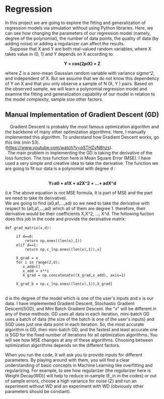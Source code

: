 
# Regression
 
   In this project we are going to explore the fitting and generalization of regression models via simulation without using Python libraries. Here, we can see how changing the parameters of our regression model (namely, degree of the polynomial), the number of data points, the quality of data (by adding noise) or adding a regularizer can affect the results.<br/>
 
   Suppose that X and Y are both real-valued random variables, where X takes value in (0, 1) and Y depends on X according to: <br/>                                          <p align="center">**Y = cos(2*pi*X) + Z**<br/>
  
 where Z is a zero-mean Gaussian random variable with variance *sigma^2*, and independent of X. But we assume
that we do not know this dependency of Y on X and that you only observe a sample of N (X, Y ) pairs.
Based on the observed sample, we will learn a polynomial regression model and examine the fitting and
generalization capability of our model in relation to the model complexity, sample size other factors.<br/>
  
 ## Manual Implementation of Gradient Descent (GD)
  
  Gradient Descent is probably the most famous optimization algorithm and the backbone of many other optimization algorithms. Here, I manually implemented this algorithm.
To understand how Gradient Descent works, go this link (min 53).<br/> (https://www.youtube.com/watch?v=qSTHZvN8hzs). <br/>
  
The main problem in implementing the GD is taking the derivative of the loss function. The loss function here is Mean Square Error (MSE). I have used a very simple and creative idea to take the derivative. 
The function we are going to fit our data is a polynomial with degree d :<br/>
  
                                          <p align="center">**Y=a0 + a1X + a2X^2 + ...+ adX^d** <br/>
                                         
(i.e The above equation is not MSE formula, It is part of MSE and the part we need to take its derivative).<br/>
                                           We are going to find (a0,a1,...,ad) so we need to take the derivative with respect to (a0,a1,...,ad)  which all of them are degree 1. therefore, their derivative would be their coefficients X,X^2, ..., X^d. The following fuction does this job in the code and provide the deraivative matrix: <br/>
                                         
                                         
```
def grad_matrix(x,d):
    
     if d==0:
         return np.ones((len(x),1))
     elif d==1:
         return np.c_[np.ones((len(x),1)),x]
     
     X_grad = x    
     for i in range(2,d):
        x_add=[]
        x_add = x**i
        X_grad = np.concatenate((X_grad,x_add), axis=1)
        
     X_grad_b = np.c_[np.ones((len(x),1)),X_grad]

```
<br/> d is the degree of the model which is one of the user's inputs and x is our data. I have implemented Gradient Descent, Stochastic Gradient Descent(SGD), and Mini Batch Gradient Descent. the "x" will be different in any of these methods. GD uses all data in each iteration, mini-batch GD uses a batch of data (the size of the batch is one of the user's inputs) and SGD uses just one data point in each iteration. So, the most accurate algorithm is GD, then mini-batch GD, and the fastest and least accurate one is SGD for the fixed number of iterations for all optimization algorithms. You will see how MSE changes at any of these algorithms. Choosing between optimization algorithms depends on the different factors. <br/>
                                           
When you run the code, It will ask you to provide inputs for different parameters. By playing around with them, you will find a clear understanding of basic concepts in Machine Learning like overfitting and regularizing. For example, to see how regularizer (the regularizer here is Weight Decay(WD)) will help to reduce in-sample (E_in in the codes) or out of sample errors, choose a high variance for noise (Z) and run an experiment without WD and an experiment with WD (obviously other parameters should be constant).<br/>
                                        
 
                                        
  
                           
 
 
